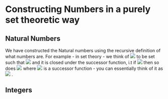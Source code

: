 # Constructing Numbers in a purely set theoretic way

## Natural Numbers

We have constructed the Natural numbers using the recursive definition of what numbers are. For example - in set theory - we think of <img src="https://render.githubusercontent.com/render/math?math=\mathbb{N}"> to be set such that <img src="https://render.githubusercontent.com/render/math?math=0\=\{\}\=\emptyset \in \mathbb{N}"> and it is closed under the successor function, i.t if <img src="https://render.githubusercontent.com/render/math?math=n \in \mathbb{N}"> then so does <img src="https://render.githubusercontent.com/render/math?math=S(n) \in \mathbb{N}"> where <img src="https://render.githubusercontent.com/render/math?math=S"> is a successor function - you can essentially think of it as <img src="https://render.githubusercontent.com/render/math?math=n + 1 \in \mathbb{N}"> . 

## Integers
